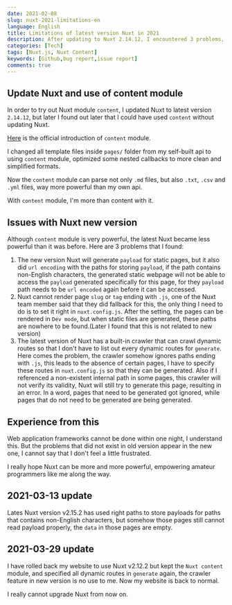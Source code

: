 ```yaml
---
date: 2021-02-08
slug: nuxt-2021-limitations-en
language: English
title: Limitations of latest version Nuxt in 2021
description: After updating to Nuxt 2.14.12, I encountered 3 problems, making the developing process a little difficult for me.
categories: [Tech]
tags: [Nuxt.js, Nuxt Content]
keywords: [Github,bug report,issue report]
comments: true
---
```


## Update Nuxt and use of content module

In order to try out Nuxt module `content`, I updated Nuxt to latest version `2.14.12`, but later I found out later that I could have used `content` without updating Nuxt.

[Here](https://content.nuxtjs.org) is the official introduction of `content` module.

I changed all template files inside `pages/` folder from my self-built api to using `content` module, optimized some nested callbacks to more clean and simplified formats.

Now the `content` module can parse not only `.md` files, but also `.txt`, `.csv` and `.yml` files, way more powerful than my own api.

With `content` module, I'm more than content with it.

## Issues with Nuxt new version

Although `content` module is very powerful, the latest Nuxt became less powerful than it was before. Here are 3 problems that I found:

1. The new version Nuxt will generate `payload` for static pages, but it also did `url encoding` with the paths for storing `payload`, if the path contains non-English characters, the generated static webpage will not be able to access the `payload` generated specifically for this page, for they `payload` path needs to be `url encoded` again before it can be accessed.
2. Nuxt cannot render page `slug` or `tag` ending with `.js`, one of the Nuxt team member said that they did fallback for this, the only thing I need to do is to set it right in `nuxt.config.js`. After the setting, the pages can be rendered in `Dev mode`, but when static files are generated, these paths are nowhere to be found.(Later I found that this is not related to new version)
3. The latest version of Nuxt has a built-in crawler that can crawl dynamic routes so that I don't have to list out every dynamic routes for `generate`. Here comes the problem, the crawler somehow ignores paths ending with `.js`, this leads to the absence of certain pages, I have to specify these routes in `nuxt.config.js` so that they can be generated. Also if I referenced a non-existent internal path in some pages, this crawler will not verify its validity, Nuxt will still try to generate this page, resulting in an error. In a word, pages that need to be generated got ignored, while pages that do not need to be generated are being generated.

## Experience from this

Web application frameworks cannot be done within one night, I understand this. But the problems that did not exist in old version appear in the new one, I cannot say that I don't feel a little frustrated.

I really hope Nuxt can be more and more powerful, empowering amateur programmers like me along the way.

## 2021-03-13 update

Lates Nuxt version v2.15.2 has used right paths to store payloads for paths that contains non-English characters, but somehow those pages still cannot read payload properly, the `data` in those pages are empty.

## 2021-03-29 update

I have rolled back my website to use Nuxt v2.12.2 but kept the `Nuxt content` module, and specified all dynamic routes in `generate` again, the crawler feature in new version is no use to me. Now my website is back to normal.

I really cannot upgrade Nuxt from now on.